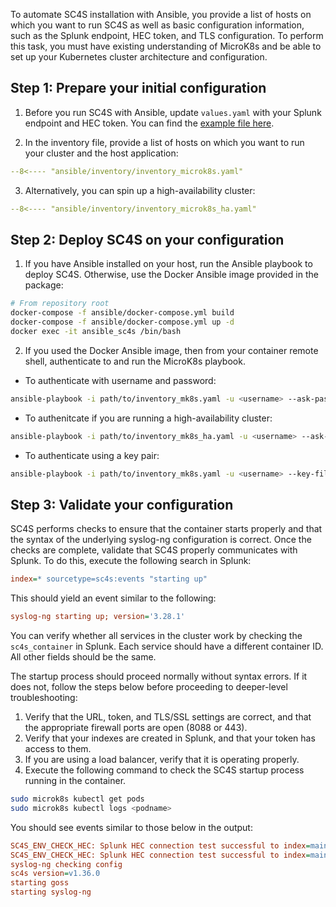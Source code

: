 To automate SC4S installation with Ansible, you provide a list of hosts on which you want to run SC4S as well as basic configuration information, such as the Splunk endpoint, HEC token, and TLS configuration. To perform this task, you must have existing understanding of MicroK8s and be able to set up your Kubernetes cluster architecture and configuration.

## Step 1: Prepare your initial configuration

1. Before you run SC4S with Ansible, update `values.yaml` with your Splunk endpoint and HEC token. 
You can find the [example file here](https://github.com/splunk/splunk-connect-for-syslog/blob/main/charts/splunk-connect-for-syslog/values.yaml).

2. In the inventory file, provide a list of hosts on which you want to run your cluster and the host application:
``` yaml
--8<---- "ansible/inventory/inventory_microk8s.yaml"
```
3. Alternatively, you can spin up a high-availability cluster:
``` yaml
--8<---- "ansible/inventory/inventory_microk8s_ha.yaml"
```
## Step 2: Deploy SC4S on your configuration
1. If you have Ansible installed on your host, run the Ansible playbook to deploy SC4S. Otherwise, use the Docker Ansible image provided in the package:
```bash
# From repository root
docker-compose -f ansible/docker-compose.yml build
docker-compose -f ansible/docker-compose.yml up -d
docker exec -it ansible_sc4s /bin/bash
```
2. If you used the Docker Ansible image, then from your container remote shell, authenticate to and run the MicroK8s playbook.

* To authenticate with username and password:
``` bash 
ansible-playbook -i path/to/inventory_mk8s.yaml -u <username> --ask-pass path/to/playbooks/microk8s.yml
```

* To authenitcate if you are running a high-availability cluster:
``` bash 
ansible-playbook -i path/to/inventory_mk8s_ha.yaml -u <username> --ask-pass path/to/playbooks/microk8s_ha.yml
```

* To authenticate using a key pair:
``` bash 
ansible-playbook -i path/to/inventory_mk8s.yaml -u <username> --key-file <key_file> path/to/playbooks/microk8s.yml
```

## Step 3: Validate your configuration

SC4S performs checks to ensure that the container starts properly and that the syntax of the underlying syslog-ng
configuration is correct. Once the checks are complete, validate that SC4S properly communicates with Splunk. To do this, execute the following search in Splunk:

```ini
index=* sourcetype=sc4s:events "starting up"
```

This should yield an event similar to the following:

```ini
syslog-ng starting up; version='3.28.1'
```

You can verify whether all services in the cluster work by checking the ```sc4s_container``` in Splunk. Each service should have a different container ID. All other fields should be the same.

The startup process should proceed normally without syntax errors. If it does not,
follow the steps below before proceeding to deeper-level troubleshooting:

1. Verify that the URL, token, and TLS/SSL settings are correct, and that the appropriate firewall ports are open (8088 or 443).
2. Verify that your indexes are created in Splunk, and that your token has access to them.
3. If you are using a load balancer, verify that it is operating properly.
4. Execute the following command to check the SC4S startup process running in the container.
   
```bash
sudo microk8s kubectl get pods
sudo microk8s kubectl logs <podname>
```

You should see events similar to those below in the output:

```ini
SC4S_ENV_CHECK_HEC: Splunk HEC connection test successful to index=main for sourcetype=sc4s:fallback...
SC4S_ENV_CHECK_HEC: Splunk HEC connection test successful to index=main for sourcetype=sc4s:events...
syslog-ng checking config
sc4s version=v1.36.0
starting goss
starting syslog-ng
```
